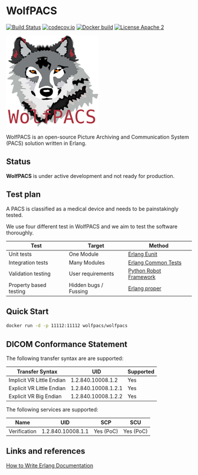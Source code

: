# WolfPACS

[![Build Status](https://travis-ci.org/wolfpacs/wolfpacs.svg?branch=master)](https://travis-ci.org/wolfpacs/wolfpacs)
[![codecov.io](https://codecov.io/gh/wolfpacs/wolfpacs/coverage.svg?branch=master)](https://codecov.io/gh/wolfpacs/wolfpacs?branch=master)
[![Docker build](https://img.shields.io/docker/cloud/build/wolfpacs/wolfpacs.svg?color=green)](https://hub.docker.com/r/wolfpacs/wolfpacs)
[![License Apache 2](https://img.shields.io/badge/License-Apache2-blue.svg)](https://www.apache.org/licenses/LICENSE-2.0)

![Logo](priv/wolfpacs_small.png)

WolfPACS is an open-source Picture Archiving and Communication System (PACS) solution written in Erlang.

## Status

**WolfPACS** is under active development and not ready for production.

## Test plan

A PACS is classified as a medical device and needs to be painstakingly tested.

We use four different test in WolfPACS and we aim to test the software thoroughly.

| Test                   | Target                | Method                                                                           |
| ---------------------- | --------------------- | -------------------------------------------------------------------------------- |
| Unit tests             | One Module            | [Erlang Eunit](http://erlang.org/doc/apps/eunit/chapter.html)                    |
| Integration tests      | Many Modules          | [Erlang Common Tests](https://erlang.org/doc/apps/common_test/introduction.html) |
| Validation testing     | User requirements     | [Python Robot Framework](https://robotframework.org/)                            |
| Property based testing | Hidden bugs / Fussing | [Erlang proper](https://propertesting.com/)                                      |

## Quick Start

```sh
docker run -d -p 11112:11112 wolfpacs/wolfpacs
```

## DICOM Conformance Statement

The following transfer syntax are are supported:

| Transfer Syntax           | UID                 | Supported |
| ------------------------- | ------------------- | --------- |
| Implicit VR Little Endian | 1.2.840.10008.1.2   | Yes       |
| Explicit VR Little Endian | 1.2.840.10008.1.2.1 | Yes       |
| Explicit VR Big Endian    | 1.2.840.10008.1.2.2 | Yes       |

The following services are supported:

| Name         | UID               | SCP       | SCU       |
| ------------ | ----------------- | --------- | --------- |
| Verification | 1.2.840.10008.1.1 | Yes (PoC) | Yes (PoC) |

## Links and references

[How to Write Erlang Documentation](https://docs.2600hz.com/dev/doc/engineering/erlang-documentation/)
